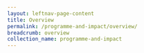```yaml
---
layout: leftnav-page-content
title: Overview
permalink: /programme-and-impact/overview/
breadcrumb: overview
collection_name: programme-and-impact
---
```

